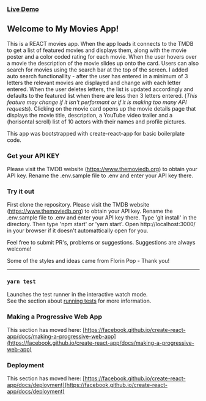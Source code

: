 ### [Live Demo](https://todd-gardner.github.io/react_movies)
## Welcome to My Movies App!
This is a REACT movies app. When the app loads it connects to the TMDB to get a list of featured movies and displays them, along with the movie poster and a color coded rating for each movie.
When the user hovers over a movie the description of the movie slides up onto the card.
Users can also search for movies using the search bar at the top of the screen. I added auto search functionallity - after the user has entered in a minimum of 3 letters the relevant movies are displayed and change with each letter entered. When the user deletes letters, the list is updated accordingly and defaults to the featured list when there are less then 3 letters entered. (*This feature may change if it isn't performant or if it is making too many API requests*).
Clicking on the movie card opens up the movie details page that displays the movie title, description, a YouTube video trailer and a (horisontal scroll) list of 10 actors with their names and profile pictures.

This app was bootstrapped with create-react-app for basic boilerplate code.

### Get your API KEY
Please visit the TMDB website (https://www.themoviedb.org) to obtain your API key. Rename the .env.sample file to .env and enter your API key there.

### Try it out
First clone the repository.
Please visit the TMDB website (https://www.themoviedb.org) to obtain your API key. Rename the .env.sample file to .env and enter your API key there.
Type 'git install' in the directory.
Then type 'npm start' or 'yarn start'.
Open http://localhost:3000/ in your browser if it doesn't automattically open for you.

Feel free to submit PR's, problems or suggestions. Suggestions are always welcome!


Some of the styles and ideas came from Florin Pop - Thank you!
<hr>

### `yarn test`

Launches the test runner in the interactive watch mode.\
See the section about [running tests](https://facebook.github.io/create-react-app/docs/running-tests) for more information.

### Making a Progressive Web App

This section has moved here: [https://facebook.github.io/create-react-app/docs/making-a-progressive-web-app](https://facebook.github.io/create-react-app/docs/making-a-progressive-web-app)

### Deployment

This section has moved here: [https://facebook.github.io/create-react-app/docs/deployment](https://facebook.github.io/create-react-app/docs/deployment)
